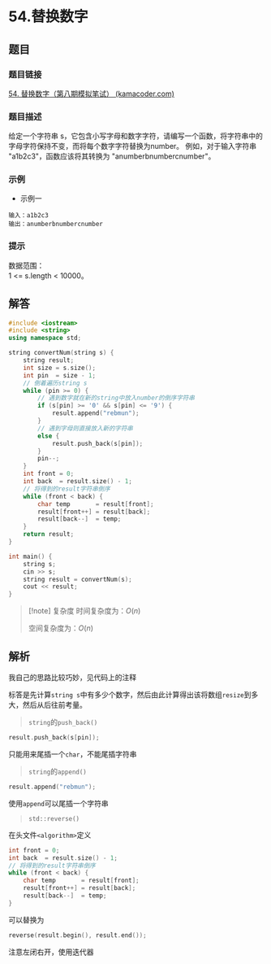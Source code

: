 # 54.替换数字
## 题目

### 题目链接
[54. 替换数字（第八期模拟笔试） (kamacoder.com)](https://kamacoder.com/problempage.php?pid=1064)

### 题目描述
给定一个字符串 s，它包含小写字母和数字字符，请编写一个函数，将字符串中的字母字符保持不变，而将每个数字字符替换为number。 例如，对于输入字符串 "a1b2c3"，函数应该将其转换为 "anumberbnumbercnumber"。

### 示例
- 示例一
```text
输入：a1b2c3
输出：anumberbnumbercnumber
```

### 提示
数据范围：  
1 <= s.length < 10000。

## 解答

```Cpp
#include <iostream>
#include <string>
using namespace std;

string convertNum(string s) {
    string result;
    int size = s.size();
    int pin  = size - 1;
    // 倒着遍历string s
    while (pin >= 0) {
        // 遇到数字就在新的string中放入number的倒序字符串
        if (s[pin] >= '0' && s[pin] <= '9') {
            result.append("rebmun");
        }
        // 遇到字母则直接放入新的字符串
        else {
            result.push_back(s[pin]);
        }
        pin--;
    }
    int front = 0;
    int back  = result.size() - 1;
    // 将得到的result字符串倒序
    while (front < back) {
        char temp       = result[front];
        result[front++] = result[back];
        result[back--]  = temp;
    }
    return result;
}

int main() {
    string s;
    cin >> s;
    string result = convertNum(s);
    cout << result;
}
```

>[!note] 复杂度
>时间复杂度为：$O(n)$
>
>空间复杂度为：$O(n)$


## 解析

我自己的思路比较巧妙，见代码上的注释

标答是先计算`string s`中有多少个数字，然后由此计算得出该将数组`resize`到多大，然后从后往前考量。

>`string`的`push_back()`

```Cpp
result.push_back(s[pin]);
```
只能用来尾插一个`char`，不能尾插字符串

>`string`的`append()`

```Cpp
result.append("rebmun");
```
使用`append`可以尾插一个字符串

>`std::reverse()`

在头文件`<algorithm>`定义
```Cpp
int front = 0;
int back  = result.size() - 1;
// 将得到的result字符串倒序
while (front < back) {
    char temp       = result[front];
    result[front++] = result[back];
    result[back--]  = temp;
}
```
可以替换为
```Cpp
reverse(result.begin(), result.end());
```
注意左闭右开，使用迭代器
